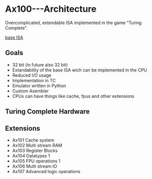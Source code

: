 # Ax100---Architecture
Overcomplicated, extendable ISA implemented in the game "Turing Complete".

[base ISA](https://github.com/SuperCraftAlex/Ax100---Architecture/blob/main/base-isa.md)

## Goals 
- 32 bit (in future also 32 bit)
- Extandability of the base ISA wich can be implemented in the CPU
- Reduced I/O usage
- Implementation in TC
- Emulator written in Python
- Custom Asembler
- CPUs can have things like cache, fpus and other extensions

## Turing Complete Hardware

## Extensions
- Ax101 Cache system
- Ax102 Multi stream RAM
- Ax103 Register Blocks
- Ax104 Datatypes 1
- Ax105 FPU operations 1
- Ax106 Multi stream IO 
- Ax107 Advanced logic operations
